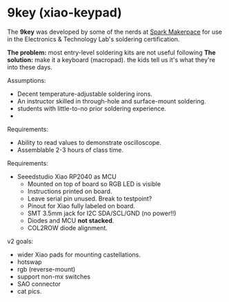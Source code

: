 # 9key (xiao-keypad)

The **9key** was developed by some of the nerds at [Spark Makerpace](https://sparkmakerspace.org) for use in the Electronics & Technology Lab's soldering certification. 

**The problem:** most entry-level soldering kits are not useful following
**The solution:** make it a keyboard (macropad). the kids tell us it's what they're into these days.

Assumptions:
* Decent temperature-adjustable soldering irons.
* An instructor skilled in through-hole and surface-mount soldering.
* students with little-to-no prior soldering experience.
* 

Requirements:
* Ability to read values to demonstrate oscilloscope.
* Assemblable 2-3 hours of class time.

Requirements:
* Seeedstudio Xiao RP2040 as MCU
  * Mounted on top of board so RGB LED is visible
  * Instructions printed on board.
  * Leave serial pin unused. Break to testpoint?
  * Pinout for Xiao fully labeled on board.
  * SMT 3.5mm jack for I2C SDA/SCL/GND (no power!!)
  * Diodes and MCU **not stacked**.
  * COL2ROW diode alignment.
  
v2 goals:
* wider Xiao pads for mounting castellations.
* hotswap
* rgb (reverse-mount)
* support non-mx switches
* SAO connector
* cat pics.